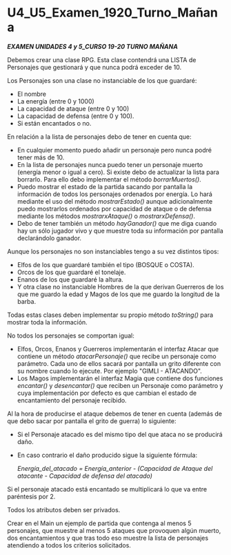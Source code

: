 # U4_U5_Examen_1920_Turno_Mañana

**_EXAMEN UNIDADES 4 y 5_CURSO 19-20 TURNO MAÑANA_**

Debemos crear una clase RPG. Esta clase contendrá una LISTA de Personajes que gestionará y que nunca podrá exceder de 10.

Los Personajes son una clase no instanciable de los que guardaré:

* El nombre
* La energía (entre 0 y 1000)
* La capacidad de ataque (entre 0 y 100)
* La capacidad de defensa (entre 0 y 100).
* Si están encantados o no.

En relación a la lista de personajes debo de tener en cuenta que:

* En cualquier momento puedo añadir un       personaje pero nunca podré tener más de 10.
* En la lista de personajes nunca puedo tener un personaje muerto (energía menor o igual a cero). Si existe debo de actualizar la lista para borrarlo. Para ello debo implementar el método _borrarMuertos()_.
* Puedo mostrar el estado de la partida sacando por pantalla la información de todos los personajes ordenados por energía. Lo hará mediante el uso del método _mostrarEstado()_ aunque adicionalmente puedo mostrarlos ordenados por capacidad de ataque o de defensa mediante los métodos _mostrarxAtaque()_ o _mostrarxDefensa()_.
* Debo de tener también un método _hayGanador()_ que me diga cuando hay un sólo jugador vivo y que muestre toda su información por pantalla declarándolo ganador.

Aunque los personajes no son instanciables tengo a su vez distintos tipos:

* Elfos de los que guardaré también el tipo (BOSQUE o COSTA).
* Orcos de los que guardaré el tonelaje.
* Enanos de los que guardaré la altura.
* Y otra clase no instanciable Hombres de la que derivan Guerreros de los que me guardo la edad y Magos de los que me guardo la longitud de la barba.

Todas estas clases deben implementar su propio método _toString()_ para mostrar toda la información.

No todos los personajes se comportan igual:

* Elfos, Orcos, Enanos y Guerreros implementarán el interfaz Atacar que contiene un método _atacarPersonaje()_ que recibe un personaje como parámetro. Cada uno de ellos sacará por pantalla un grito diferente con su nombre cuando lo ejecute. Por ejemplo "GIMLI - ATACANDO".
* Los Magos implementarán el interfaz Magia que contiene dos funciones _encantar()_  y _desencantar()_ que reciben un Personaje como parámetro y cuya implementación por defecto es que cambian el estado de encantamiento del personaje recibido.

Al la hora de producirse el ataque debemos de tener en cuenta (además de que debo sacar por pantalla el grito de guerra) lo siguiente:

* Si el Personaje atacado es del mismo tipo del que ataca no se producirá daño.
* En caso contrario el daño producido sigue la siguiente fórmula:

    *Energía_del_atacado = Energía_anterior - (Capacidad de Ataque del atacante -  Capacidad de defensa del atacado)*

Si el personaje atacado está encantado se multiplicará lo que va entre paréntesis por 2.

Todos los atributos deben ser privados.

Crear en el Main un ejemplo de partida que contenga al menos 5 personajes, que muestre al menos 5 ataques que provoquen algún muerto, dos encantamientos y que tras todo eso muestre la lista de personajes atendiendo a todos los criterios solicitados.